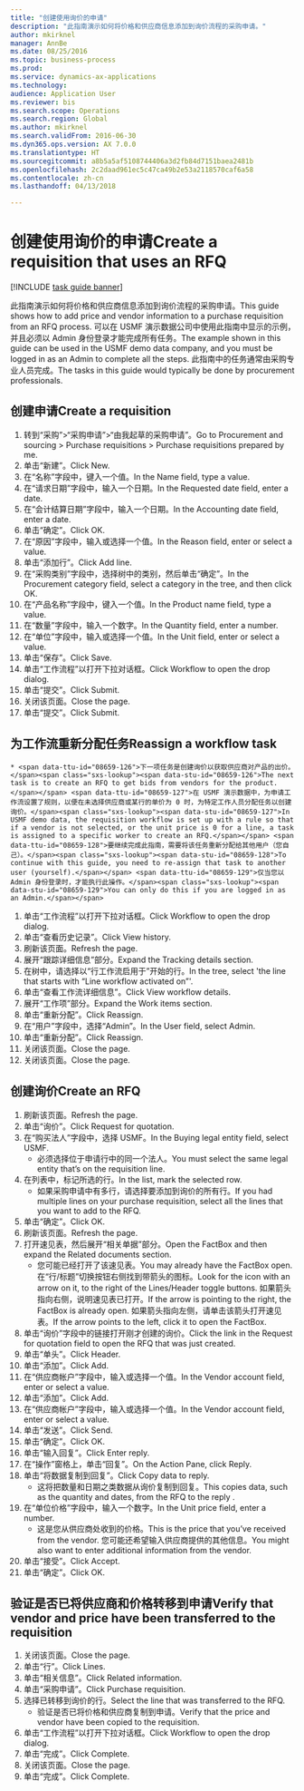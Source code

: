 ```yaml
--- 
title: "创建使用询价的申请"
description: "此指南演示如何将价格和供应商信息添加到询价流程的采购申请。"
author: mkirknel
manager: AnnBe
ms.date: 08/25/2016
ms.topic: business-process
ms.prod: 
ms.service: dynamics-ax-applications
ms.technology: 
audience: Application User
ms.reviewer: bis
ms.search.scope: Operations
ms.search.region: Global
ms.author: mkirknel
ms.search.validFrom: 2016-06-30
ms.dyn365.ops.version: AX 7.0.0
ms.translationtype: HT
ms.sourcegitcommit: a8b5a5af5108744406a3d2fb84d7151baea2481b
ms.openlocfilehash: 2c2daad961ec5c47ca49b2e53a2118570caf6a58
ms.contentlocale: zh-cn
ms.lasthandoff: 04/13/2018

---
```

# <a name="create-a-requisition-that-uses-an-rfq"></a><span data-ttu-id="08659-103">创建使用询价的申请</span><span class="sxs-lookup"><span data-stu-id="08659-103">Create a requisition that uses an RFQ</span></span>

[!INCLUDE [task guide banner](../../includes/task-guide-banner.md)]

<span data-ttu-id="08659-104">此指南演示如何将价格和供应商信息添加到询价流程的采购申请。</span><span class="sxs-lookup"><span data-stu-id="08659-104">This guide shows how to add price and vendor information to a purchase requisition from an RFQ process.</span></span> <span data-ttu-id="08659-105">可以在 USMF 演示数据公司中使用此指南中显示的示例，并且必须以 Admin 身份登录才能完成所有任务。</span><span class="sxs-lookup"><span data-stu-id="08659-105">The example shown in this guide can be used in the USMF demo data company, and you must be logged in as an Admin to complete all the steps.</span></span> <span data-ttu-id="08659-106">此指南中的任务通常由采购专业人员完成。</span><span class="sxs-lookup"><span data-stu-id="08659-106">The tasks in this guide would typically be done by procurement professionals.</span></span>


## <a name="create-a-requisition"></a><span data-ttu-id="08659-107">创建申请</span><span class="sxs-lookup"><span data-stu-id="08659-107">Create a requisition</span></span>
1. <span data-ttu-id="08659-108">转到“采购”>“采购申请”>“由我起草的采购申请”。</span><span class="sxs-lookup"><span data-stu-id="08659-108">Go to Procurement and sourcing > Purchase requisitions > Purchase requisitions prepared by me.</span></span>
2. <span data-ttu-id="08659-109">单击“新建”。</span><span class="sxs-lookup"><span data-stu-id="08659-109">Click New.</span></span>
3. <span data-ttu-id="08659-110">在“名称”字段中，键入一个值。</span><span class="sxs-lookup"><span data-stu-id="08659-110">In the Name field, type a value.</span></span>
4. <span data-ttu-id="08659-111">在“请求日期”字段中，输入一个日期。</span><span class="sxs-lookup"><span data-stu-id="08659-111">In the Requested date field, enter a date.</span></span>
5. <span data-ttu-id="08659-112">在“会计结算日期”字段中，输入一个日期。</span><span class="sxs-lookup"><span data-stu-id="08659-112">In the Accounting date field, enter a date.</span></span>
6. <span data-ttu-id="08659-113">单击“确定”。</span><span class="sxs-lookup"><span data-stu-id="08659-113">Click OK.</span></span>
7. <span data-ttu-id="08659-114">在“原因”字段中，输入或选择一个值。</span><span class="sxs-lookup"><span data-stu-id="08659-114">In the Reason field, enter or select a value.</span></span>
8. <span data-ttu-id="08659-115">单击“添加行”。</span><span class="sxs-lookup"><span data-stu-id="08659-115">Click Add line.</span></span>
9. <span data-ttu-id="08659-116">在“采购类别”字段中，选择树中的类别，然后单击“确定”。</span><span class="sxs-lookup"><span data-stu-id="08659-116">In the Procurement category field, select a category in the tree, and then click OK.</span></span>
10. <span data-ttu-id="08659-117">在“产品名称”字段中，键入一个值。</span><span class="sxs-lookup"><span data-stu-id="08659-117">In the Product name field, type a value.</span></span>
11. <span data-ttu-id="08659-118">在“数量”字段中，输入一个数字。</span><span class="sxs-lookup"><span data-stu-id="08659-118">In the Quantity field, enter a number.</span></span>
12. <span data-ttu-id="08659-119">在“单位”字段中，输入或选择一个值。</span><span class="sxs-lookup"><span data-stu-id="08659-119">In the Unit field, enter or select a value.</span></span>
13. <span data-ttu-id="08659-120">单击“保存”。</span><span class="sxs-lookup"><span data-stu-id="08659-120">Click Save.</span></span>
14. <span data-ttu-id="08659-121">单击“工作流程”以打开下拉对话框。</span><span class="sxs-lookup"><span data-stu-id="08659-121">Click Workflow to open the drop dialog.</span></span>
15. <span data-ttu-id="08659-122">单击“提交”。</span><span class="sxs-lookup"><span data-stu-id="08659-122">Click Submit.</span></span>
16. <span data-ttu-id="08659-123">关闭该页面。</span><span class="sxs-lookup"><span data-stu-id="08659-123">Close the page.</span></span>
17. <span data-ttu-id="08659-124">单击“提交”。</span><span class="sxs-lookup"><span data-stu-id="08659-124">Click Submit.</span></span>

## <a name="reassign-a-workflow-task"></a><span data-ttu-id="08659-125">为工作流重新分配任务</span><span class="sxs-lookup"><span data-stu-id="08659-125">Reassign a workflow task</span></span>
    * <span data-ttu-id="08659-126">下一项任务是创建询价以获取供应商对产品的出价。</span><span class="sxs-lookup"><span data-stu-id="08659-126">The next task is to create an RFQ to get bids from vendors for the product.</span></span> <span data-ttu-id="08659-127">在 USMF 演示数据中，为申请工作流设置了规则，以便在未选择供应商或某行的单价为 0 时，为特定工作人员分配任务以创建询价。</span><span class="sxs-lookup"><span data-stu-id="08659-127">In USMF demo data, the requisition workflow is set up with a rule so that if a vendor is not selected, or the unit price is 0 for a line, a task is assigned to a specific worker to create an RFQ.</span></span> <span data-ttu-id="08659-128">要继续完成此指南，需要将该任务重新分配给其他用户（您自己）。</span><span class="sxs-lookup"><span data-stu-id="08659-128">To continue with this guide, you need to re-assign that task to another user (yourself).</span></span> <span data-ttu-id="08659-129">仅当您以 Admin 身份登录时，才能执行此操作。</span><span class="sxs-lookup"><span data-stu-id="08659-129">You can only do this if you are logged in as an Admin.</span></span>  
1. <span data-ttu-id="08659-130">单击“工作流程”以打开下拉对话框。</span><span class="sxs-lookup"><span data-stu-id="08659-130">Click Workflow to open the drop dialog.</span></span>
2. <span data-ttu-id="08659-131">单击“查看历史记录”。</span><span class="sxs-lookup"><span data-stu-id="08659-131">Click View history.</span></span>
3. <span data-ttu-id="08659-132">刷新该页面。</span><span class="sxs-lookup"><span data-stu-id="08659-132">Refresh the page.</span></span>
4. <span data-ttu-id="08659-133">展开“跟踪详细信息”部分。</span><span class="sxs-lookup"><span data-stu-id="08659-133">Expand the Tracking details section.</span></span>
5. <span data-ttu-id="08659-134">在树中，请选择以“行工作流启用于”开始的行。</span><span class="sxs-lookup"><span data-stu-id="08659-134">In the tree, select 'the line that starts with “Line workflow activated on”'.</span></span>
6. <span data-ttu-id="08659-135">单击“查看工作流详细信息”。</span><span class="sxs-lookup"><span data-stu-id="08659-135">Click View workflow details.</span></span>
7. <span data-ttu-id="08659-136">展开“工作项”部分。</span><span class="sxs-lookup"><span data-stu-id="08659-136">Expand the Work items section.</span></span>
8. <span data-ttu-id="08659-137">单击“重新分配”。</span><span class="sxs-lookup"><span data-stu-id="08659-137">Click Reassign.</span></span>
9. <span data-ttu-id="08659-138">在“用户”字段中，选择“Admin”。</span><span class="sxs-lookup"><span data-stu-id="08659-138">In the User field, select Admin.</span></span>
10. <span data-ttu-id="08659-139">单击“重新分配”。</span><span class="sxs-lookup"><span data-stu-id="08659-139">Click Reassign.</span></span>
11. <span data-ttu-id="08659-140">关闭该页面。</span><span class="sxs-lookup"><span data-stu-id="08659-140">Close the page.</span></span>
12. <span data-ttu-id="08659-141">关闭该页面。</span><span class="sxs-lookup"><span data-stu-id="08659-141">Close the page.</span></span>

## <a name="create-an-rfq"></a><span data-ttu-id="08659-142">创建询价</span><span class="sxs-lookup"><span data-stu-id="08659-142">Create an RFQ</span></span>
1. <span data-ttu-id="08659-143">刷新该页面。</span><span class="sxs-lookup"><span data-stu-id="08659-143">Refresh the page.</span></span>
2. <span data-ttu-id="08659-144">单击“询价”。</span><span class="sxs-lookup"><span data-stu-id="08659-144">Click Request for quotation.</span></span>
3. <span data-ttu-id="08659-145">在“购买法人”字段中，选择 USMF。</span><span class="sxs-lookup"><span data-stu-id="08659-145">In the Buying legal entity field, select USMF.</span></span>
    * <span data-ttu-id="08659-146">必须选择位于申请行中的同一个法人。</span><span class="sxs-lookup"><span data-stu-id="08659-146">You must select the same legal entity that’s on the requisition line.</span></span>  
4. <span data-ttu-id="08659-147">在列表中，标记所选的行。</span><span class="sxs-lookup"><span data-stu-id="08659-147">In the list, mark the selected row.</span></span>
    * <span data-ttu-id="08659-148">如果采购申请中有多行，请选择要添加到询价的所有行。</span><span class="sxs-lookup"><span data-stu-id="08659-148">If you had multiple lines on your purchase requisition, select all the lines that you want to add to the RFQ.</span></span>  
5. <span data-ttu-id="08659-149">单击“确定”。</span><span class="sxs-lookup"><span data-stu-id="08659-149">Click OK.</span></span>
6. <span data-ttu-id="08659-150">刷新该页面。</span><span class="sxs-lookup"><span data-stu-id="08659-150">Refresh the page.</span></span>
7. <span data-ttu-id="08659-151">打开速见表，然后展开“相关单据”部分。</span><span class="sxs-lookup"><span data-stu-id="08659-151">Open the FactBox and then expand the Related documents section.</span></span>
    * <span data-ttu-id="08659-152">您可能已经打开了该速见表。</span><span class="sxs-lookup"><span data-stu-id="08659-152">You may already have the FactBox open.</span></span> <span data-ttu-id="08659-153">在“行/标题”切换按钮右侧找到带箭头的图标。</span><span class="sxs-lookup"><span data-stu-id="08659-153">Look for the icon with an arrow on it, to the right of the Lines/Header toggle buttons.</span></span> <span data-ttu-id="08659-154">如果箭头指向右侧，说明速见表已打开。</span><span class="sxs-lookup"><span data-stu-id="08659-154">If the arrow is pointing to the right, the FactBox is already open.</span></span> <span data-ttu-id="08659-155">如果箭头指向左侧，请单击该箭头打开速见表。</span><span class="sxs-lookup"><span data-stu-id="08659-155">If the arrow points to the left, click it to open the FactBox.</span></span>  
8. <span data-ttu-id="08659-156">单击“询价”字段中的链接打开刚才创建的询价。</span><span class="sxs-lookup"><span data-stu-id="08659-156">Click the link in the Request for quotation field to open the RFQ that was just created.</span></span>
9. <span data-ttu-id="08659-157">单击“单头”。</span><span class="sxs-lookup"><span data-stu-id="08659-157">Click Header.</span></span>
10. <span data-ttu-id="08659-158">单击“添加”。</span><span class="sxs-lookup"><span data-stu-id="08659-158">Click Add.</span></span>
11. <span data-ttu-id="08659-159">在“供应商帐户”字段中，输入或选择一个值。</span><span class="sxs-lookup"><span data-stu-id="08659-159">In the Vendor account field, enter or select a value.</span></span>
12. <span data-ttu-id="08659-160">单击“添加”。</span><span class="sxs-lookup"><span data-stu-id="08659-160">Click Add.</span></span>
13. <span data-ttu-id="08659-161">在“供应商帐户”字段中，输入或选择一个值。</span><span class="sxs-lookup"><span data-stu-id="08659-161">In the Vendor account field, enter or select a value.</span></span>
14. <span data-ttu-id="08659-162">单击“发送”。</span><span class="sxs-lookup"><span data-stu-id="08659-162">Click Send.</span></span>
15. <span data-ttu-id="08659-163">单击“确定”。</span><span class="sxs-lookup"><span data-stu-id="08659-163">Click OK.</span></span>
16. <span data-ttu-id="08659-164">单击“输入回复”。</span><span class="sxs-lookup"><span data-stu-id="08659-164">Click Enter reply.</span></span>
17. <span data-ttu-id="08659-165">在“操作”窗格上，单击“回复”。</span><span class="sxs-lookup"><span data-stu-id="08659-165">On the Action Pane, click Reply.</span></span>
18. <span data-ttu-id="08659-166">单击“将数据复制到回复”。</span><span class="sxs-lookup"><span data-stu-id="08659-166">Click Copy data to reply.</span></span>
    * <span data-ttu-id="08659-167">这将把数量和日期之类数据从询价复制到回复。</span><span class="sxs-lookup"><span data-stu-id="08659-167">This copies data, such as the quantity and dates, from the RFQ to the reply .</span></span>  
19. <span data-ttu-id="08659-168">在“单位价格”字段中，输入一个数字。</span><span class="sxs-lookup"><span data-stu-id="08659-168">In the Unit price field, enter a number.</span></span>
    * <span data-ttu-id="08659-169">这是您从供应商处收到的价格。</span><span class="sxs-lookup"><span data-stu-id="08659-169">This is the price that you’ve received from the vendor.</span></span> <span data-ttu-id="08659-170">您可能还希望输入供应商提供的其他信息。</span><span class="sxs-lookup"><span data-stu-id="08659-170">You might also want to enter additional information from the vendor.</span></span>  
20. <span data-ttu-id="08659-171">单击“接受”。</span><span class="sxs-lookup"><span data-stu-id="08659-171">Click Accept.</span></span>
21. <span data-ttu-id="08659-172">单击“确定”。</span><span class="sxs-lookup"><span data-stu-id="08659-172">Click OK.</span></span>

## <a name="verify-that-vendor-and-price-have-been-transferred-to-the-requisition"></a><span data-ttu-id="08659-173">验证是否已将供应商和价格转移到申请</span><span class="sxs-lookup"><span data-stu-id="08659-173">Verify that vendor and price have been transferred to the requisition</span></span>
1. <span data-ttu-id="08659-174">关闭该页面。</span><span class="sxs-lookup"><span data-stu-id="08659-174">Close the page.</span></span>
2. <span data-ttu-id="08659-175">单击“行”。</span><span class="sxs-lookup"><span data-stu-id="08659-175">Click Lines.</span></span>
3. <span data-ttu-id="08659-176">单击“相关信息”。</span><span class="sxs-lookup"><span data-stu-id="08659-176">Click Related information.</span></span>
4. <span data-ttu-id="08659-177">单击“采购申请”。</span><span class="sxs-lookup"><span data-stu-id="08659-177">Click Purchase requisition.</span></span>
5. <span data-ttu-id="08659-178">选择已转移到询价的行。</span><span class="sxs-lookup"><span data-stu-id="08659-178">Select the line that was transferred to the RFQ.</span></span>
    * <span data-ttu-id="08659-179">验证是否已将价格和供应商复制到申请。</span><span class="sxs-lookup"><span data-stu-id="08659-179">Verify that the price and vendor have been copied to the requisition.</span></span>  
6. <span data-ttu-id="08659-180">单击“工作流程”以打开下拉对话框。</span><span class="sxs-lookup"><span data-stu-id="08659-180">Click Workflow to open the drop dialog.</span></span>
7. <span data-ttu-id="08659-181">单击“完成”。</span><span class="sxs-lookup"><span data-stu-id="08659-181">Click Complete.</span></span>
8. <span data-ttu-id="08659-182">关闭该页面。</span><span class="sxs-lookup"><span data-stu-id="08659-182">Close the page.</span></span>
9. <span data-ttu-id="08659-183">单击“完成”。</span><span class="sxs-lookup"><span data-stu-id="08659-183">Click Complete.</span></span>


